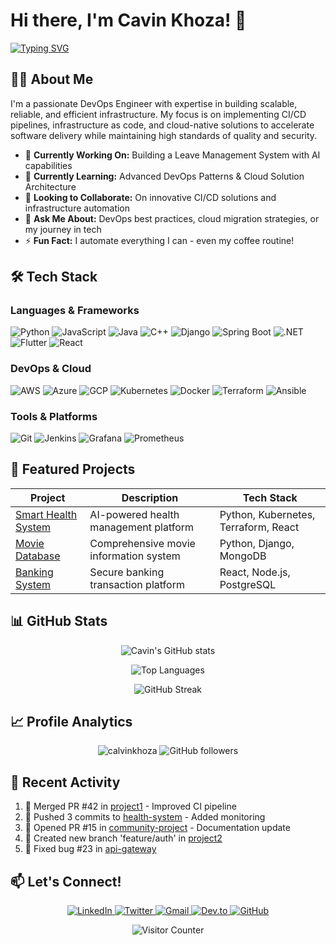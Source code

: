# Hi there, I'm Cavin Khoza! 👋

[![Typing SVG](https://readme-typing-svg.herokuapp.com?font=Fira+Code&size=30&duration=4000&pause=1000&color=00F718&background=000000&center=true&vCenter=true&width=1000&lines=DevOps+Engineer;Solution+Architecture+Enthusiast;CI/CD+Specialist;Cloud+Native+Developer;Automation+Expert)](https://git.io/typing-svg)

## 👨‍💻 About Me

I'm a passionate DevOps Engineer with expertise in building scalable, reliable, and efficient infrastructure. My focus is on implementing CI/CD pipelines, infrastructure as code, and cloud-native solutions to accelerate software delivery while maintaining high standards of quality and security.

- 🔭 **Currently Working On:** Building a Leave Management System with AI capabilities
- 🌱 **Currently Learning:** Advanced DevOps Patterns & Cloud Solution Architecture
- 👯 **Looking to Collaborate:** On innovative CI/CD solutions and infrastructure automation
- 💬 **Ask Me About:** DevOps best practices, cloud migration strategies, or my journey in tech
- ⚡ **Fun Fact:** I automate everything I can - even my coffee routine!


## 🛠️ Tech Stack

### Languages & Frameworks
![Python](https://img.shields.io/badge/Python-3776AB?style=flat&logo=python&logoColor=white)
![JavaScript](https://img.shields.io/badge/JavaScript-F7DF1E?style=flat&logo=javascript&logoColor=black)
![Java](https://img.shields.io/badge/Java-007396?style=flat&logo=openjdk&logoColor=white)
![C++](https://img.shields.io/badge/C++-00599C?style=flat&logo=c%2B%2B&logoColor=white)
![Django](https://img.shields.io/badge/Django-092E20?style=flat&logo=django&logoColor=white)
![Spring Boot](https://img.shields.io/badge/Spring_Boot-6DB33F?style=flat&logo=springboot&logoColor=white)
![.NET](https://img.shields.io/badge/.NET-512BD4?style=flat&logo=dotnet&logoColor=white)
![Flutter](https://img.shields.io/badge/Flutter-02569B?style=flat&logo=flutter&logoColor=white)
![React](https://img.shields.io/badge/React-61DAFB?style=flat&logo=react&logoColor=black)

### DevOps & Cloud
![AWS](https://img.shields.io/badge/AWS-232F3E?style=flat&logo=amazon-aws&logoColor=white)
![Azure](https://img.shields.io/badge/Azure-0089D6?style=flat&logo=microsoft-azure&logoColor=white)
![GCP](https://img.shields.io/badge/GCP-4285F4?style=flat&logo=google-cloud&logoColor=white)
![Kubernetes](https://img.shields.io/badge/Kubernetes-326CE5?style=flat&logo=kubernetes&logoColor=white)
![Docker](https://img.shields.io/badge/Docker-2496ED?style=flat&logo=docker&logoColor=white)
![Terraform](https://img.shields.io/badge/Terraform-7B42BC?style=flat&logo=terraform&logoColor=white)
![Ansible](https://img.shields.io/badge/Ansible-EE0000?style=flat&logo=ansible&logoColor=white)


### Tools & Platforms
![Git](https://img.shields.io/badge/Git-F05032?style=flat&logo=git&logoColor=white)
![Jenkins](https://img.shields.io/badge/Jenkins-D24939?style=flat&logo=jenkins&logoColor=white)
![Grafana](https://img.shields.io/badge/Grafana-F46800?style=flat&logo=grafana&logoColor=white)
![Prometheus](https://img.shields.io/badge/Prometheus-E6522C?style=flat&logo=prometheus&logoColor=white)

## 🚀 Featured Projects

| Project | Description | Tech Stack |
|---------|-------------|------------|
| [Smart Health System](https://github.com/calvinkhoza/smartHealth-tracker) | AI-powered health management platform | Python, Kubernetes, Terraform, React |
| [Movie Database](https://movie-database-application.onrender.com/) | Comprehensive movie information system | Python, Django, MongoDB |
| [Banking System](https://github.com/calvinkhoza/banking-system) | Secure banking transaction platform | React, Node.js, PostgreSQL |


## 📊 GitHub Stats

<div align="center">
  
![Cavin's GitHub stats](https://github-readme-stats.vercel.app/api?username=calvinkhoza&show_icons=true&theme=algolia&count_private=true&include_all_commits=true)
  
![Top Languages](https://github-readme-stats.vercel.app/api/top-langs/?username=calvinkhoza&layout=compact&theme=algolia&langs_count=6)
  
![GitHub Streak](https://streak-stats.demolab.com?user=calvinkhoza&theme=blue-green&date_format=j%20M%5B%20Y%5D)
  
</div>

## 📈 Profile Analytics

<p align="center">
  <img src="https://komarev.com/ghpvc/?username=calvinkhoza&label=Profile%20views&color=0e75b6&style=flat" alt="calvinkhoza" /> 
  <img src="https://img.shields.io/github/followers/calvinkhoza?label=Followers&style=social" alt="GitHub followers">
</p>

## 🌟 Recent Activity

<!--START_SECTION:activity-->
1. 🎉 Merged PR #42 in [project1](https://github.com/calvinkhoza/project1) - Improved CI pipeline
2. 🚀 Pushed 3 commits to [health-system](https://github.com/calvinkhoza/health-system) - Added monitoring
3. 💪 Opened PR #15 in [community-project](https://github.com/org/community-project) - Documentation update
4. 🎨 Created new branch 'feature/auth' in [project2](https://github.com/calvinkhoza/project2)
5. 🔧 Fixed bug #23 in [api-gateway](https://github.com/calvinkhoza/api-gateway)
<!--END_SECTION:activity-->

## 📫 Let's Connect!

<p align="center">
  <a href="https://www.linkedin.com/in/calvin-khoza-csk1998/">
    <img src="https://img.shields.io/badge/LinkedIn-0077B5?style=for-the-badge&logo=linkedin&logoColor=white" alt="LinkedIn">
  </a>
  <a href="https://twitter.com/calvinkhoza">
    <img src="https://img.shields.io/badge/Twitter-1DA1F2?style=for-the-badge&logo=twitter&logoColor=white" alt="Twitter">
  </a>
  <a href="mailto:calvinkhoza1998@gmail.com">
    <img src="https://img.shields.io/badge/Gmail-D14836?style=for-the-badge&logo=gmail&logoColor=white" alt="Gmail">
  </a>
  <a href="https://dev.to/calvinkhoza">
    <img src="https://img.shields.io/badge/dev.to-0A0A0A?style=for-the-badge&logo=dev.to&logoColor=white" alt="Dev.to">
  </a>
  <a href="https://github.com/calvinkhoza">
    <img src="https://img.shields.io/badge/GitHub-100000?style=for-the-badge&logo=github&logoColor=white" alt="GitHub">
  </a>
</p>

<div align="center">
  <img src="https://profile-counter.glitch.me/calvinkhoza/count.svg" alt="Visitor Counter">
</div>
